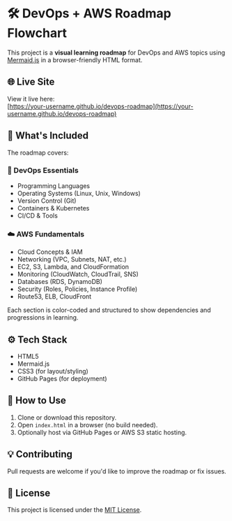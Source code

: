 # 🛠️ DevOps + AWS Roadmap Flowchart

This project is a **visual learning roadmap** for DevOps and AWS topics using [Mermaid.js](https://mermaid.js.org/) in a browser-friendly HTML format.

## 🌐 Live Site

View it live here:  
[https://your-username.github.io/devops-roadmap](https://your-username.github.io/devops-roadmap)

## 📌 What's Included

The roadmap covers:

### 🔹 DevOps Essentials
- Programming Languages
- Operating Systems (Linux, Unix, Windows)
- Version Control (Git)
- Containers & Kubernetes
- CI/CD & Tools

### ☁️ AWS Fundamentals
- Cloud Concepts & IAM
- Networking (VPC, Subnets, NAT, etc.)
- EC2, S3, Lambda, and CloudFormation
- Monitoring (CloudWatch, CloudTrail, SNS)
- Databases (RDS, DynamoDB)
- Security (Roles, Policies, Instance Profile)
- Route53, ELB, CloudFront

Each section is color-coded and structured to show dependencies and progressions in learning.

## ⚙️ Tech Stack

- HTML5
- Mermaid.js
- CSS3 (for layout/styling)
- GitHub Pages (for deployment)

## 🚀 How to Use

1. Clone or download this repository.
2. Open `index.html` in a browser (no build needed).
3. Optionally host via GitHub Pages or AWS S3 static hosting.

## 💡 Contributing

Pull requests are welcome if you'd like to improve the roadmap or fix issues.

## 📜 License

This project is licensed under the [MIT License](LICENSE).
